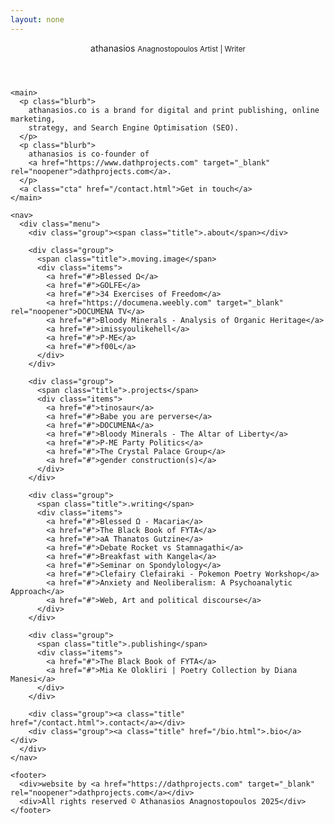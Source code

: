 ```yaml
---
layout: none
---
```


<html lang="en">
<head>
  <meta charset="utf-8" />
  <meta name="viewport" content="width=device-width,initial-scale=1" />
  <title>digital_marketing_strategy — athanasios</title>
  <link rel="stylesheet" href="assets/css/digital_marketing_strategy.css">
</head>
<body>
  <div class="wrap">
    <header>
      <div class="brand">athanasios <small>Anagnostopoulos Artist | Writer</small></div>
    </header>



    <main>
      <p class="blurb">
        athanasios.co is a brand for digital and print publishing, online marketing,
        strategy, and Search Engine Optimisation (SEO).
      </p>
      <p class="blurb">
        athanasios is co-founder of
        <a href="https://www.dathprojects.com" target="_blank" rel="noopener">dathprojects.com</a>.
      </p>
      <a class="cta" href="/contact.html">Get in touch</a>
    </main>

    <nav>
      <div class="menu">
        <div class="group"><span class="title">.about</span></div>

        <div class="group">
          <span class="title">.moving.image</span>
          <div class="items">
            <a href="#">Blessed Ω</a>
            <a href="#">GOLFE</a>
            <a href="#">34 Exercises of Freedom</a>
            <a href="https://documena.weebly.com" target="_blank" rel="noopener">DOCUMENA TV</a>
            <a href="#">Bloody Minerals - Analysis of Organic Heritage</a>
            <a href="#">imissyoulikehell</a>
            <a href="#">P-ME</a>
            <a href="#">f00L</a>
          </div>
        </div>

        <div class="group">
          <span class="title">.projects</span>
          <div class="items">
            <a href="#">tinosaur</a>
            <a href="#">Babe you are perverse</a>
            <a href="#">DOCUMENA</a>
            <a href="#">Bloody Minerals - The Altar of Liberty</a>
            <a href="#">P-ME Party Politics</a>
            <a href="#">The Crystal Palace Group</a>
            <a href="#">gender construction(s)</a>
          </div>
        </div>

        <div class="group">
          <span class="title">.writing</span>
          <div class="items">
            <a href="#">Blessed Ω - Macaria</a>
            <a href="#">The Black Book of FYTA</a>
            <a href="#">aA Thanatos Gutzine</a>
            <a href="#">Debate Rocket vs Stamnagathi</a>
            <a href="#">Breakfast with Kangela</a>
            <a href="#">Seminar on Spondylology</a>
            <a href="#">Clefairy Clefairaki - Pokemon Poetry Workshop</a>
            <a href="#">Anxiety and Neoliberalism: A Psychoanalytic Approach</a>
            <a href="#">Web, Art and political discourse</a>
          </div>
        </div>

        <div class="group">
          <span class="title">.publishing</span>
          <div class="items">
            <a href="#">The Black Book of FYTA</a>
            <a href="#">Mia Ke Olokliri | Poetry Collection by Diana Manesi</a>
          </div>
        </div>

        <div class="group"><a class="title" href="/contact.html">.contact</a></div>
        <div class="group"><a class="title" href="/bio.html">.bio</a></div>
      </div>
    </nav>

    <footer>
      <div>website by <a href="https://dathprojects.com" target="_blank" rel="noopener">dathprojects.com</a></div>
      <div>All rights reserved © Athanasios Anagnostopoulos 2025</div>
    </footer>
  </div>
</body>
</html>
